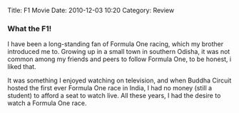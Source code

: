 Title: F1 Movie
Date: 2010-12-03 10:20
Category: Review

### What the F1!
I have been a long-standing fan of Formula One racing, which my brother introduced me to. Growing up in a small town in southern Odisha, it was not common among my friends and peers to follow Formula One, to be honest, i liked that.

It was something I enjoyed watching on television, and when Buddha Circuit hosted the first ever Formula One race in India, I had no money (still a student) to afford a seat to watch live. All these years, I had the desire to watch a Formula One race. 

